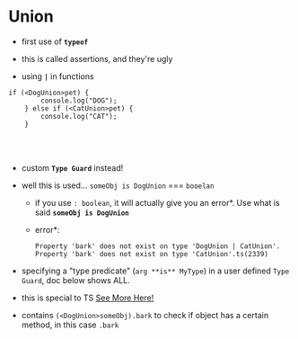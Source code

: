 # Union

-   first use of **`typeof`**

-   this is called assertions, and they're ugly

-   using **`|`** in functions

```
if (<DogUnion>pet) {
		console.log("DOG");
	} else if (<CatUnion>pet) {
		console.log("CAT");
	}
```

<br>
<br>

-   custom **`Type Guard`** instead!

-   well this is used... `someObj is DogUnion` === `booelan`

    -   if you use `: boolean`, it will actually give you an error\*. Use what is said **`someObj is DogUnion`**

    -   error\*:

            Property 'bark' does not exist on type 'DogUnion | CatUnion'.
            Property 'bark' does not exist on type 'CatUnion'.ts(2339)

-   specifying a "type predicate" (`arg **is** MyType`) in a user defined `Type Guard`, doc below shows ALL.

-   this is special to TS
    [See More Here!](https://www.typescriptlang.org/docs/handbook/advanced-types.html)
-   contains `(<DogUnion>someObj).bark` to check if object has a certain method, in this case `.bark`
